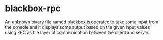 # blackbox-rpc
An unknown binary file named blackbox is operated to take some input from the console and it displays some output based on the given input values using RPC as the layer of communication between the client and server.
